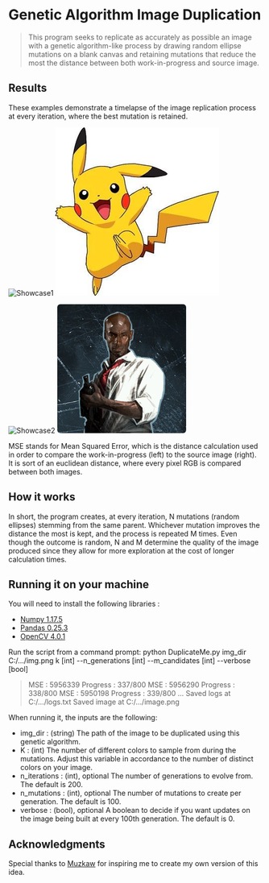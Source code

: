 # Genetic Algorithm Image Duplication

> This program seeks to replicate as accurately as possible an image with a genetic algorithm-like process by drawing random ellipse mutations on a blank canvas and retaining mutations that reduce the most the distance between both work-in-progress and source image. 

## Results 
These examples demonstrate a timelapse of the image replication process at every iteration, where the best mutation is retained. 

![Showcase1](/Assets/header_animated.gif) ![source1](/Assets/pika_source.jpg)  

![Showcase2](/Assets/header_animated_2.gif) ![source2](/Assets/louis_source.png) 

MSE stands for Mean Squared Error, which is the distance calculation used in order to compare the work-in-progress (left) to the source image (right). It is sort of an euclidean distance, where every pixel RGB is compared between both images. 

## How it works

In short, the program creates, at every iteration, N mutations (random ellipses) stemming from the same parent. Whichever mutation improves the distance the most is kept, and the process is repeated M times. Even though the outcome is random, N and M determine the quality of the image produced since they allow for more exploration at the cost of longer calculation times. 

## Running it on your machine

You will need to install the following libraries :
- [Numpy 1.17.5](https://anaconda.org/conda-forge/numpy)
- [Pandas 0.25.3](https://anaconda.org/conda-forge/pandas)
- [OpenCV 4.0.1](https://anaconda.org/anaconda/opencv)

Run the script from a command prompt: 
python DuplicateMe.py img_dir  C:/.../img.png k [int] --n_generations [int] --m_candidates [int] --verbose [bool]
> MSE : 5956339 	 Progress : 337/800 
> MSE : 5956290 	 Progress : 338/800
> MSE : 5950198 	 Progress : 339/800
> ...
> Saved logs at C:/.../logs.txt
> Saved image at C:/.../image.png

When running it, the inputs are the following: 
- img_dir : (string) 
The path of the image to be duplicated using this genetic algorithm. 
- K : (int)
The number of different colors to sample from during the mutations. Adjust this variable in accordance to the number of distinct colors on your image. 
- n_iterations : (int), optional
The number of generations to evolve from. The default is 200.
- n_mutations : (int), optional
The number of mutations to create per generation. The default is 100.
- verbose : (bool), optional
A boolean to decide if you want updates on the image being built at every 100th generation. The default is 0. 

## Acknowledgments

Special thanks to [Muzkaw](https://youtu.be/LrEvoKI07Ww?t=25) for inspiring me to create my own version of this idea. 
